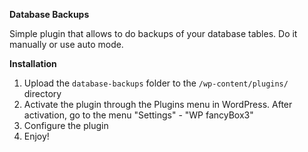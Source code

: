 **Database Backups**

Simple plugin that allows to do backups of your database tables. Do it manually or use auto mode.

**Installation**
1. Upload the `database-backups` folder to the `/wp-content/plugins/` directory
2. Activate the plugin through the Plugins menu in WordPress. After activation, go to the menu "Settings" - "WP fancyBox3"
3. Configure the plugin
4. Enjoy!